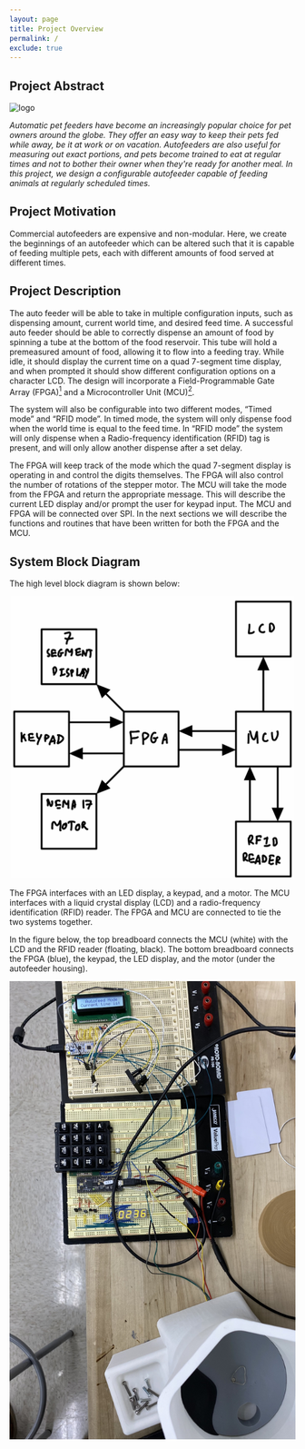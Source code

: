 ```yaml
---
layout: page
title: Project Overview
permalink: /
exclude: true
---
```


## Project Abstract

<div style="text-align: left">
  <img src="./assets/img/Logo.png" alt="logo" width="100" />
</div>

<i>Automatic pet feeders have become an increasingly popular choice for pet owners around the globe. They offer an easy way to keep their pets fed while away, be it at work or on vacation. Autofeeders are also useful for measuring out exact portions, and pets become trained to eat at regular times and not to bother their owner when they're ready for another meal. In this project, we design a configurable autofeeder capable of feeding animals at regularly scheduled times.</i>

## Project Motivation

Commercial autofeeders are expensive and non-modular. Here, we create the beginnings of an autofeeder which can be altered such that it is capable of feeding multiple pets, each with different amounts of food served at different times. 

## Project Description

The auto feeder will be able to take in multiple configuration inputs, such as dispensing amount, current world time, and desired feed time. A successful auto feeder should be able to correctly dispense an amount of food by spinning a tube at the bottom of the food reservoir. This tube will hold a premeasured amount of food, allowing it to flow into a feeding tray. While idle, it should display the current time on a quad 7-segment time display, and when prompted it should show different configuration options on a character LCD. The design will incorporate a Field-Programmable Gate Array (FPGA)[<sup>1</sup>](https://cturek.github.io/E155-Autofeeder/resources/) and a Microcontroller Unit (MCU)[<sup>2</sup>](https://cturek.github.io/E155-Autofeeder/resources/).

The system will also be configurable into two different modes, “Timed mode” and “RFID mode”. In timed mode, the system will only dispense food when the world time is equal to the feed time. In “RFID mode” the system will only dispense when a Radio-frequency identification (RFID) tag is present, and will only allow another dispense after a set delay.

The FPGA will keep track of the mode which the quad 7-segment display is operating in and control the digits themselves. The FPGA will also control the number of rotations of the stepper motor. The MCU will take the mode from the FPGA and return the appropriate message. This will describe the current LED display and/or prompt the user for keypad input. The MCU and FPGA will be connected over SPI. In the next sections we will describe the functions and routines that have been written for both the FPGA and the MCU.

## System Block Diagram

The high level block diagram is shown below:

<div style="text-align: center">
  <img src="assets/schematics/highlevel.jpg" alt="highlevel" width="500" />
</div>

The FPGA interfaces with an LED display, a keypad, and a motor. The MCU interfaces with a liquid crystal display (LCD) and a radio-frequency identification (RFID) reader. The FPGA and MCU are connected to tie the two systems together. 

In the figure below, the top breadboard connects the MCU (white) with the LCD and the RFID reader (floating, black). The bottom breadboard connects the FPGA (blue), the keypad, the LED display, and the motor (under the autofeeder housing).
<div style="text-align: center">
  <img src="assets/img/bigpicture.jpg" alt="bigpicture" width="900" />
</div>